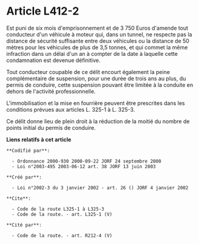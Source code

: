 # Article L412-2

Est puni de six mois d'emprisonnement et de 3 750 Euros d'amende tout conducteur d'un véhicule à moteur qui, dans un tunnel,
ne respecte pas la distance de sécurité suffisante entre deux véhicules ou la distance de 50 mètres pour les véhicules de
plus de 3,5 tonnes, et qui commet la même infraction dans un délai d'un an à compter de la date à laquelle cette condamnation
est devenue définitive. 

Tout conducteur coupable de ce délit encourt également la peine complémentaire de suspension, pour une durée de trois ans au
plus, du permis de conduire, cette suspension pouvant être limitée à la conduite en dehors de l'activité professionnelle. 

L'immobilisation et la mise en fourrière peuvent être prescrites dans les conditions prévues aux articles L. 325-1 à L.
325-3.

Ce délit donne lieu de plein droit à la réduction de la moitié du nombre de points initial du permis de conduire.

**Liens relatifs à cet article**

	**Codifié par**:

	  - Ordonnance 2000-930 2000-09-22 JORF 24 septembre 2000
	  - Loi n°2003-495 2003-06-12 art. 38 JORF 13 juin 2003

	**Créé par**:

	  - Loi n°2002-3 du 3 janvier 2002 - art. 26 () JORF 4 janvier 2002

	**Cite**:

	  - Code de la route L325-1 à L325-3
	  - Code de la route. - art. L325-1 (V)

	**Cité par**:

	  - Code de la route. - art. R212-4 (V)
